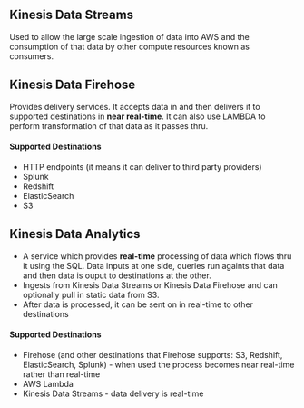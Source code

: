 ## Kinesis Data Streams
Used to allow the large scale ingestion of data into AWS and the consumption of that data by other compute resources known as consumers.

## Kinesis Data Firehose
Provides delivery services. It accepts data in and then delivers it to supported destinations in **near real-time**. It can also use LAMBDA to perform transformation of that data as it passes thru.

#### Supported Destinations
* HTTP endpoints (it means it can deliver to third party providers)
* Splunk
* Redshift
* ElasticSearch
* S3

## Kinesis Data Analytics
* A service which provides **real-time** processing of data which flows thru it using the SQL. Data inputs at one side, queries run againts that data and then data is ouput to destinations at the other.
* Ingests from Kinesis Data Streams or Kinesis Data Firehose and can optionally pull in static data from S3.
* After data is processed, it can be sent on in real-time to other destinations

#### Supported Destinations
* Firehose (and other destinations that Firehose supports: S3, Redshift, ElasticSearch, Splunk) - when used the process becomes near real-time rather than real-time
* AWS Lambda
* Kinesis Data Streams - data delivery is real-time
